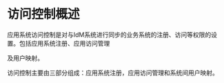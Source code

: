 # 访问控制概述

应用系统访问控制是对与IdM系统进行同步的业务系统的注册、访问等权限的设置。包括应用系统注册、应用访问管理

及用户映射。

访问控制主要由三部分组成：应用系统注册，应用访问管理和系统间用户映射。















